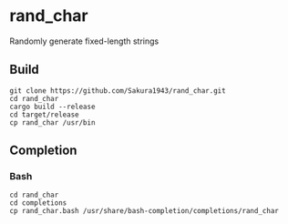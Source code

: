 # rand_char
Randomly generate fixed-length strings

## Build
```shell
git clone https://github.com/Sakura1943/rand_char.git
cd rand_char
cargo build --release
cd target/release
cp rand_char /usr/bin
```

## Completion
### Bash
```shell
cd rand_char
cd completions
cp rand_char.bash /usr/share/bash-completion/completions/rand_char
```

